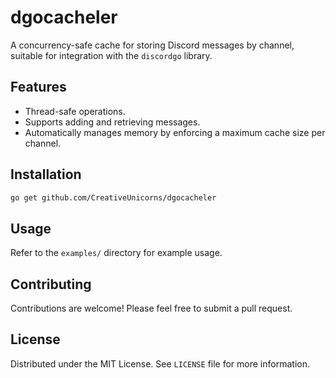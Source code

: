 # dgocacheler

A concurrency-safe cache for storing Discord messages by channel, suitable for integration with the `discordgo` library.

## Features

- Thread-safe operations.
- Supports adding and retrieving messages.
- Automatically manages memory by enforcing a maximum cache size per channel.

## Installation

```bash
go get github.com/CreativeUnicorns/dgocacheler
```

## Usage

Refer to the `examples/` directory for example usage.

## Contributing

Contributions are welcome! Please feel free to submit a pull request.

## License

Distributed under the MIT License. See `LICENSE` file for more information.
